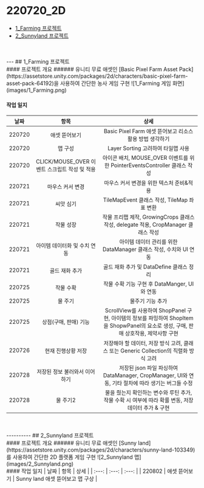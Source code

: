 # 220720_2D
- [1_Farming 프로젝트](#1_Farming-프로젝트)
- [2_Sunnyland 프로젝트](#2_Sunnyland-프로젝트)
<br>
<br>
---
## 1_Farming 프로젝트
<br>
#### 프로젝트 개요
###### 유니티 무료 애셋인 [Basic Pixel Farm Asset Pack](https://assetstore.unity.com/packages/2d/characters/basic-pixel-farm-asset-pack-64192)을 사용하여 간단한 농사 게임 구현
![1_Farming 게임 화면](images/1_Farming.png)

#### 작업 일지
| 날짜 | 항목 | 상세 |
| :---: | :---: | :---: |
| 220720 | 애셋 뜯어보기 | Basic Pixel Farm 애셋 뜯어보고 리소스 활용 방법 생각하기 |
| 220720 | 맵 구성 | Layer Sorting 고려하여 타일맵 사용 |
| 220720 | CLICK/MOUSE_OVER 이벤트 스크립트 작성 및 적용 | 아이콘 배치, MOUSE_OVER 이벤트를 위한 PointerEventsController 클래스 작성 |
| 220721 | 마우스 커서 변경 | 마우스 커서 변경을 위한 텍스처 준비&적용 |
| 220721 | 씨앗 심기 | TileMapEvent 클래스 작성, TileMap 좌표 변환 |
| 220721 | 작물 성장 | 작물 프리팹 제작, GrowingCrops 클래스 작성, delegate 적용, CropManager 클래스 작성 |
| 220721 | 아이템 데이터화 및 수치 연동 | 아이템 데이터 관리를 위한 DataManager 클래스 작성, 수치와 UI 연동 |
| 220721 | 골드 재화 추가 | 골드 재화 추가 및 DataDefine 클래스 정리 |
| 220725 | 작물 수확 | 작물 수확 기능 구현 후 DataManger, UI와 연동 |
| 220725 | 물 주기 | 물주기 기능 추가 |
| 220725 | 상점(구매, 판매) 기능 | ScrollView를 사용하여 ShopPanel 구현, 아이템의 정보를 파밍하여 ShopItem을 ShopwPanel의 요소로 생성, 구매, 판매 상호작용, 제약사항 구현 |
| 220726 | 현재 진행상황 저장 | 저장해야 할 데이터, 저장 방식 고려, 클래스 또는 Generic Collection의 직렬화 방식 고려 |
| 220728 | 저장된 정보 불러와서 이어하기 | 저장된 json 파일 파싱하여 DataManager, CropManager, UI와 연동, 기타 절차에 따라 생기는 버그들 수정 |
| 220728 | 물 주기2 | 물을 줬는지 확인하는 변수와 루틴 추가, 작물 수확 시 여부에 따라 확률 변동, 저장 데이터 추가 & 구현 |

<br>
<br>
----------
## 2_Sunnyland 프로젝트
<br>
#### 프로젝트 개요
###### 유니티 무료 애셋인 [Sunny land](https://assetstore.unity.com/packages/2d/characters/sunny-land-103349)를 사용하여 간단한 2D 플랫폼 게임 구현
![2_Sunnyland 맵](images/2_Sunnyland.png)
<br>
#### 작업 일지
| 날짜 | 항목 | 상세 |
| :---: | :---: | :---: |
| 220802 | 애셋 뜯어보기 | Sunny land 애셋 뜯어보고 맵 구상 |
